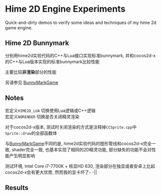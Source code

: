 # Hime 2D Engine Experiments

Quick-and-dirty demos to verify some ideas and techniques of my hime 2d game engine.

## Hime 2D Bunnymark

分别用hime2d实验代码的C++与Lua接口实现标准bunnymark, 并和cocos2d-x的C++与Lua版本实现的标准bunnymark比较性能

主要比较**非渲染**部分的性能

另请参见 [BunnyMarkGame](https://github.com/re-esper/BunnyMarkGame)

## Notes

宏定义``HIME2D_LUA`` 切换使用Lua逻辑或C++逻辑  
宏定义``NORENDER`` 切换是否关闭精灵渲染

对于cocos2d-x版本, 测试时关闭渲染的方式是注释掉``CCSprite.cpp``中``Sprite::draw``的全部函数体

与[BunnyMarkGame](https://github.com/re-esper/BunnyMarkGame)不同的是, hime2d实验代码的图形管线和cocos2d-x完全一致, shader完全一致, 也基本实现了相同的2D精灵功能, 部分缺失的功能不会对性能产生明显影响

测试环境, Intel Core i7-7700K + 核显HD 630, 渲染部分在独显或者安卓上比起cocos2d-x会有更大优势, 然而我的显卡坏了- -||

## Results


